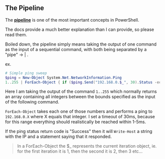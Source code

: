 ## The Pipeline

The [**pipeline**](https://docs.microsoft.com/en-us/powershell/module/microsoft.powershell.core/about/about_pipelines?view=powershell-7) is one of the most important concepts in PowerShell.

The docs provide a much better explanation than I can provide, so please read them.

Boiled down, the pipeline simply means taking the output of one command as the input of a sequential command, with both being separated by a "pipe" -> | .

ex.

```powershell
# Simple ping sweep
$ping = New-Object System.Net.NetworkInformation.Ping
1..255 | ForEach-Object { if ($ping.Send("192.168.0.$_", 30).Status -eq "Success") { Write-Host "192.168.0.$_ responded." } }
```

Here I am taking the output of the command `1..255` which normally returns an array containing all integers between the bounds specified as the input of the following command.

`ForEach-Object` takes each one of those numbers and performs a ping to `192.168.0.X` where X equals that integer. I set a timeout of 30ms, because for this range everything should realistically be reached within 1-5ms.

If the ping status return code is "Success" then it will `Write-Host` a string with the IP and a statement saying that it responded.

> In a ForEach-Object the \$\_ represents the current iteration object, ie. for the first iteration it is 1, then the second it is 2, then 3 etc...
